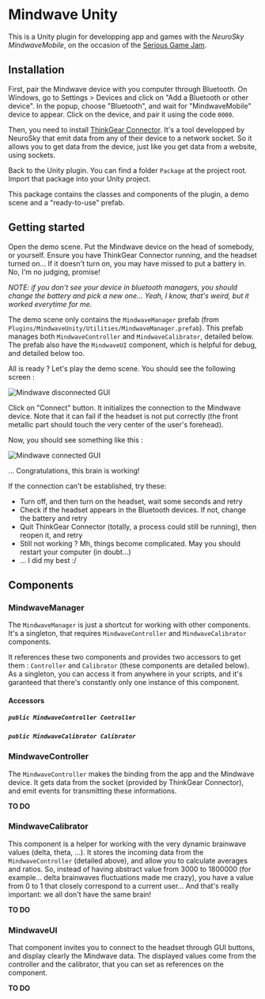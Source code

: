# Mindwave Unity

This is a Unity plugin for developping app and games with the *NeuroSky MindwaveMobile*, on the occasion of the [Serious Game Jam](www.eventbrite.fr/e/34697918408).

## Installation

First, pair the Mindwave device with you computer through Bluetooth. On Windows, go to Settings > Devices and click on "Add a Bluetooth or other device". In the popup, choose "Bluetooth", and wait for "MindwaveMobile" device to appear. Click on the device, and pair it using the code `0000`.

Then, you need to install [ThinkGear Connector](http://developer.neurosky.com/docs/doku.php?id=thinkgear_connector_tgc). It's a tool developped by NeuroSky that emit data from any of their device to a network socket. So it allows you to get data from the device, just like you get data from a website, using sockets.

Back to the Unity plugin. You can find a folder `Package` at the project root. Import that package into your Unity project.

This package contains the classes and components of the plugin, a demo scene and a "ready-to-use" prefab.

## Getting started

Open the demo scene. Put the Mindwave device on the head of somebody, or yourself. Ensure you have ThinkGear Connector running, and the headset turned on... If it doesn't turn on, you may have missed to put a battery in. No, I'm no judging, promise!

*NOTE: if you don't see your device in bluetooth managers, you should change the battery and pick a new one... Yeah, I know, that's weird, but it worked everytime for me.*

The demo scene only contains the `MindwaveManager` prefab (from `Plugins/MindwaveUnity/Utilities/MindwaveManager.prefab`). This prefab manages both `MindwaveController` and `MindwaveCalibrator`, detailed below. The prefab also have the `MindwaveUI` component, which is helpful for debug, and detailed below too.

All is ready ? Let's play the demo scene. You should see the following screen :

![Mindwave disconnected GUI](./Documentation/GettingStarted_01.png)

Click on "Connect" button. It initializes the connection to the Mindwave device. Note that it can fail if the headset is not put correctly (the front metallic part should touch the very center of the user's forehead).

Now, you should see something like this :

![Mindwave connected GUI](./Documentation/GettingStarted_02.png)

... Congratulations, this brain is working!

If the connection can't be established, try these:

* Turn off, and then turn on the headset, wait some seconds and retry
* Check if the headset appears in the Bluetooth devices. If not, change the battery and retry
* Quit ThinkGear Connector (totally, a process could still be running), then reopen it, and retry
* Still not working ? Mh, things become complicated. May you should restart your computer (in doubt...)
* ... I did my best :/

## Components

### MindwaveManager

The `MindwaveManager` is just a shortcut for working with other components. It's a singleton, that requires `MindwaveController` and `MindwaveCalibrator` components.

It references these two components and provides two accessors to get them : `Controller` and `Calibrator` (these components are detailed below). As a singleton, you can access it from anywhere in your scripts, and it's garanteed that there's constantly only one instance of this component.

#### Accessors

##### `public MindwaveController Controller`

##### `public MindwaveCalibrator Calibrator`

### MindwaveController

The `MindwaveController` makes the binding from the app and the Mindwave device. It gets data from the socket (provided by ThinkGear Connector), and emit events for transmitting these informations.

**TO DO**

### MindwaveCalibrator

This component is a helper for working with the very dynamic brainwave values (delta, theta, ...). It stores the incoming data from the `MindwaveController` (detailed above), and allow you to calculate averages and ratios. So, instead of having abstract value from 3000 to 1800000 (for example... delta brainwaves fluctuations made me crazy), you have a value from 0 to 1 that closely correspond to a current user... And that's really important: we all don't have the same brain!

**TO DO**

### MindwaveUI

That component invites you to connect to the headset through GUI buttons, and display clearly the Mindwave data. The displayed values come from the controller and the calibrator, that you can set as references on the component.

**TO DO**
